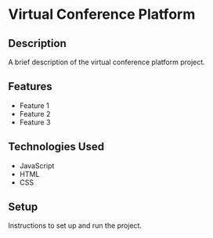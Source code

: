 # Virtual Conference Platform

## Description

A brief description of the virtual conference platform project.

## Features

- Feature 1
- Feature 2
- Feature 3

## Technologies Used

- JavaScript
- HTML
- CSS

## Setup

Instructions to set up and run the project.
